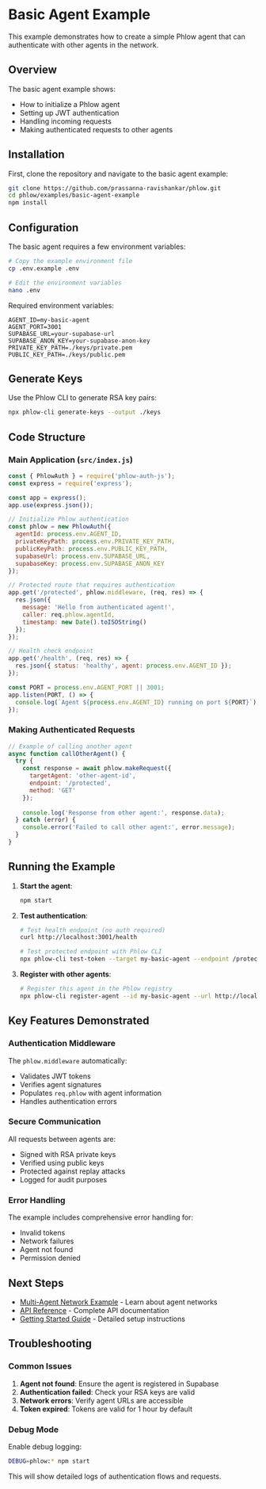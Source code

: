 # Basic Agent Example

This example demonstrates how to create a simple Phlow agent that can authenticate with other agents in the network.

## Overview

The basic agent example shows:

- How to initialize a Phlow agent
- Setting up JWT authentication
- Handling incoming requests
- Making authenticated requests to other agents

## Installation

First, clone the repository and navigate to the basic agent example:

```bash
git clone https://github.com/prassanna-ravishankar/phlow.git
cd phlow/examples/basic-agent-example
npm install
```

## Configuration

The basic agent requires a few environment variables:

```bash
# Copy the example environment file
cp .env.example .env

# Edit the environment variables
nano .env
```

Required environment variables:

```env
AGENT_ID=my-basic-agent
AGENT_PORT=3001
SUPABASE_URL=your-supabase-url
SUPABASE_ANON_KEY=your-supabase-anon-key
PRIVATE_KEY_PATH=./keys/private.pem
PUBLIC_KEY_PATH=./keys/public.pem
```

## Generate Keys

Use the Phlow CLI to generate RSA key pairs:

```bash
npx phlow-cli generate-keys --output ./keys
```

## Code Structure

### Main Application (`src/index.js`)

```javascript
const { PhlowAuth } = require('phlow-auth-js');
const express = require('express');

const app = express();
app.use(express.json());

// Initialize Phlow authentication
const phlow = new PhlowAuth({
  agentId: process.env.AGENT_ID,
  privateKeyPath: process.env.PRIVATE_KEY_PATH,
  publicKeyPath: process.env.PUBLIC_KEY_PATH,
  supabaseUrl: process.env.SUPABASE_URL,
  supabaseKey: process.env.SUPABASE_ANON_KEY
});

// Protected route that requires authentication
app.get('/protected', phlow.middleware, (req, res) => {
  res.json({
    message: 'Hello from authenticated agent!',
    caller: req.phlow.agentId,
    timestamp: new Date().toISOString()
  });
});

// Health check endpoint
app.get('/health', (req, res) => {
  res.json({ status: 'healthy', agent: process.env.AGENT_ID });
});

const PORT = process.env.AGENT_PORT || 3001;
app.listen(PORT, () => {
  console.log(`Agent ${process.env.AGENT_ID} running on port ${PORT}`);
});
```

### Making Authenticated Requests

```javascript
// Example of calling another agent
async function callOtherAgent() {
  try {
    const response = await phlow.makeRequest({
      targetAgent: 'other-agent-id',
      endpoint: '/protected',
      method: 'GET'
    });
    
    console.log('Response from other agent:', response.data);
  } catch (error) {
    console.error('Failed to call other agent:', error.message);
  }
}
```

## Running the Example

1. **Start the agent**:
   ```bash
   npm start
   ```

2. **Test authentication**:
   ```bash
   # Test health endpoint (no auth required)
   curl http://localhost:3001/health
   
   # Test protected endpoint with Phlow CLI
   npx phlow-cli test-token --target my-basic-agent --endpoint /protected
   ```

3. **Register with other agents**:
   ```bash
   # Register this agent in the Phlow registry
   npx phlow-cli register-agent --id my-basic-agent --url http://localhost:3001
   ```

## Key Features Demonstrated

### Authentication Middleware

The `phlow.middleware` automatically:
- Validates JWT tokens
- Verifies agent signatures
- Populates `req.phlow` with agent information
- Handles authentication errors

### Secure Communication

All requests between agents are:
- Signed with RSA private keys
- Verified using public keys
- Protected against replay attacks
- Logged for audit purposes

### Error Handling

The example includes comprehensive error handling for:
- Invalid tokens
- Network failures
- Agent not found
- Permission denied

## Next Steps

- [Multi-Agent Network Example](multi-agent.md) - Learn about agent networks
- [API Reference](../api-reference.md) - Complete API documentation
- [Getting Started Guide](../getting-started.md) - Detailed setup instructions

## Troubleshooting

### Common Issues

1. **Agent not found**: Ensure the agent is registered in Supabase
2. **Authentication failed**: Check your RSA keys are valid
3. **Network errors**: Verify agent URLs are accessible
4. **Token expired**: Tokens are valid for 1 hour by default

### Debug Mode

Enable debug logging:

```bash
DEBUG=phlow:* npm start
```

This will show detailed logs of authentication flows and requests.
